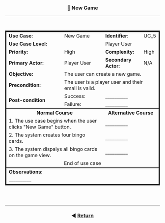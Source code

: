<style>.bolded{font-weight:bold;}table{border:4px solid;}</style>

<h3 align=center>📌 New Game</h3>
<hr>
<br>

<table>
    <thead">
        <tr>
            <td class="bolded">Use Case:</strong></td>
            <td>New Game</td>
            <td class="bolded">Identifier:</strong></td>
            <td>UC_5</td>
        </tr>
        <tr>
            <td colspan="2" class="bolded">Use Case Level:</strong></td>
            <td colspan="2">Player User</td>
        </tr>
        <tr>
            <td class="bolded">Priority:</strong></td>
            <td>High</td>
            <td class="bolded">Complexity:</strong></td>
            <td>High</td>
        </tr>
        <tr>
            <td class="bolded">Primary Actor:</strong></td>
            <td>Player User</td>
            <td class="bolded">Secondary Actor:</strong></td>
            <td>N/A</td>
        </tr>
        <tr>
            <td class="bolded">Objective:</strong></td>
            <td colspan="3">The user can create a new game.</td>
        </tr>
        <tr>
            <td class="bolded">Precondition:</strong></td>
            <td colspan="3">The user is a player user and their email is valid.</td>
        </tr>
        <tr>
            <td rowspan="2" class="bolded">Post-condition</strong></td>
            <td colspan="1">Success:</td>
            <td colspan="3">__________</td>
        </tr>
        <tr>
            <td colspan="1">Failure:</td>
            <td colspan="3">__________</td>
        </tr>
    </thead>
    <tbody style="border-bottom: 2px solid;border-top: 2px solid">
        <tr>
            <td align="center" colspan="2" class="bolded">Normal Course</strong></td>
            <td align="center" colspan="2" class="bolded">Alternative Course</strong></td>
        </tr>
        <tr>
            <td colspan="2">1. The use case begins when the user clicks "New Game" button.</td>
            <td colspan="2">__________</td>
        </tr>
        <tr>
            <td colspan="2">2. The system creates four bingo cards.</td>
            <td colspan="2">__________</td>
        </tr>
        <tr>
            <td colspan="2">3. The system dispalys all bingo cards on the game view.</td>
            <td colspan="2">__________</td>
        </tr>
        <tr>
            <td align="center" colspan="4">End of use case</td>
        </tr>
    </tbody>
    <tfoot>
        <tr>
            <td colspan="4" class="bolded">Observations:</strong></td>
        </tr>
        <tr>
            <td colspan="4">__________</td>
        </tr>
    </tfoot>
</table>

<br><br>

<footer align="center">
    <hr>

### ◀️ [Return](../../General_process_definition.md)

</footer>